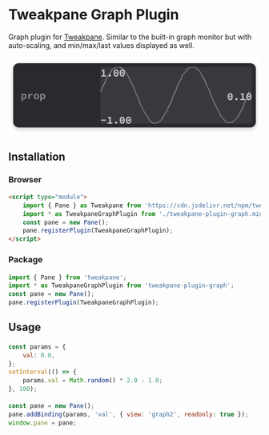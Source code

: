 # Tweakpane Graph Plugin

Graph plugin for [Tweakpane](https://github.com/cocopon/tweakpane). Similar to the built-in graph monitor but with auto-scaling, and min/max/last values displayed as well.

![Preview](./preview.png)

## Installation

### Browser

```html
<script type="module">
    import { Pane } as Tweakpane from 'https://cdn.jsdelivr.net/npm/tweakpane@4.0.1/dist/tweakpane.min.js';
    import * as TweakpaneGraphPlugin from './tweakpane-plugin-graph.min.js';
    const pane = new Pane();
    pane.registerPlugin(TweakpaneGraphPlugin);
</script>
```

### Package

```js
import { Pane } from 'tweakpane';
import * as TweakpaneGraphPlugin from 'tweakpane-plugin-graph';
const pane = new Pane();
pane.registerPlugin(TweakpaneGraphPlugin);
```

## Usage

```js
const params = {
    val: 0.0,
};
setInterval(() => {
    params.val = Math.random() * 2.0 - 1.0;
}, 100);

const pane = new Pane();
pane.addBinding(params, 'val', { view: 'graph2', readonly: true });
window.pane = pane;
```